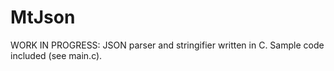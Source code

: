 # MtJson
WORK IN PROGRESS: JSON parser and stringifier written in C. Sample code included (see main.c).
